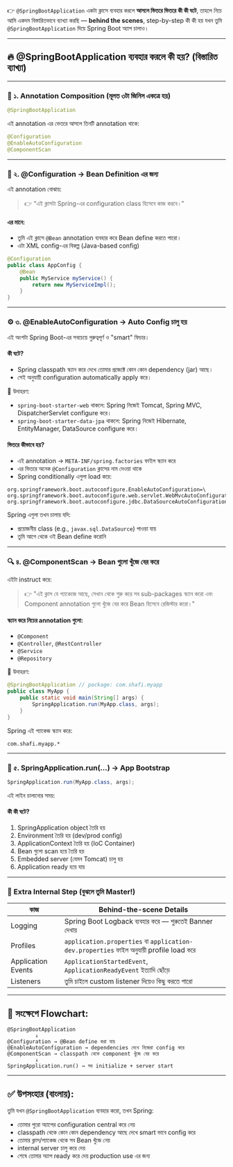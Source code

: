 👉 `@SpringBootApplication` একটা ক্লাসে ব্যবহার করলে **আসলে ভিতরে ভিতরে কী কী ঘটে**, তাহলে নিচে আমি একদম বিস্তারিতভাবে ব্যাখ্যা করছি — **behind the scenes**, step-by-step কী কী হয় যখন তুমি `@SpringBootApplication` দিয়ে Spring Boot অ্যাপ চালাও।

---

## 🔥 @SpringBootApplication ব্যবহার করলে কী হয়? (বিস্তারিত ব্যাখ্যা)

---

### 🧠 ১. Annotation Composition (মূলত ৩টা জিনিস একত্রে হয়)

```java
@SpringBootApplication
```

এই annotation এর ভেতরে আসলে তিনটি annotation থাকে:

```java
@Configuration  
@EnableAutoConfiguration  
@ComponentScan
```

---

### 🔎 ২. @Configuration → Bean Definition এর জন্য

এই annotation বোঝায়:

> 👉 “এই ক্লাসটা Spring-এর configuration class হিসেবে কাজ করবে।”

#### এর মানে:

* তুমি এই ক্লাসে `@Bean` annotation ব্যবহার করে Bean define করতে পারো।
* এটা XML config-এর বিকল্প (Java-based config)

```java
@Configuration
public class AppConfig {
    @Bean
    public MyService myService() {
        return new MyServiceImpl();
    }
}
```

---

### ⚙️ ৩. @EnableAutoConfiguration → Auto Config চালু হয়

এই অংশটা Spring Boot-এর সবচেয়ে গুরুত্বপূর্ণ ও "smart" ফিচার।

#### কী ঘটে?

* Spring classpath স্ক্যান করে দেখে তোমার প্রজেক্টে কোন কোন dependency (jar) আছে।
* সেই অনুযায়ী configuration automatically apply করে।

📌 উদাহরণ:

* `spring-boot-starter-web` থাকলে: Spring নিজেই Tomcat, Spring MVC, DispatcherServlet configure করে।
* `spring-boot-starter-data-jpa` থাকলে: Spring নিজেই Hibernate, EntityManager, DataSource configure করে।

#### ভিতরে কীভাবে হয়?

* এই annotation → `META-INF/spring.factories` ফাইল স্ক্যান করে
* এর ভিতরে অনেক `@Configuration` ক্লাসের নাম দেওয়া থাকে
* Spring conditionally এগুলা load করে:

```properties
org.springframework.boot.autoconfigure.EnableAutoConfiguration=\
org.springframework.boot.autoconfigure.web.servlet.WebMvcAutoConfiguration,\
org.springframework.boot.autoconfigure.jdbc.DataSourceAutoConfiguration
```

Spring এগুলা তখন চালায় যদি:

* প্রয়োজনীয় class (e.g., `javax.sql.DataSource`) পাওয়া যায়
* তুমি আগে থেকে ওই Bean define করোনি

---

### 🔍 ৪. @ComponentScan → Bean গুলো খুঁজে বের করে

এইটা instruct করে:

> 👉 "এই ক্লাস যে প্যাকেজে আছে, সেখান থেকে শুরু করে সব sub-packages স্ক্যান করো এবং Component annotation গুলো খুঁজে বের করে Bean হিসেবে রেজিস্টার করো।"

#### স্ক্যান করে নিচের annotation গুলো:

* `@Component`
* `@Controller`, `@RestController`
* `@Service`
* `@Repository`

📌 উদাহরণ:

```java
@SpringBootApplication // package: com.shafi.myapp
public class MyApp {
    public static void main(String[] args) {
        SpringApplication.run(MyApp.class, args);
    }
}
```

Spring এই প্যাকেজ স্ক্যান করে:

```
com.shafi.myapp.*
```

---

### 🚀 ৫. SpringApplication.run(...) → App Bootstrap

```java
SpringApplication.run(MyApp.class, args);
```

এই লাইন চালানোর সময়:

#### কী কী ঘটে?

1. SpringApplication object তৈরি হয়
2. Environment তৈরি হয় (dev/prod config)
3. ApplicationContext তৈরি হয় (IoC Container)
4. Bean গুলো scan হয়ে তৈরি হয়
5. Embedded server (যেমন Tomcat) চালু হয়
6. Application ready হয়ে যায়

---

### 🏁 Extra Internal Step (বুঝলে তুমি Master!)

| কাজ                | Behind-the-scene Details                                                               |
| ------------------ | -------------------------------------------------------------------------------------- |
| Logging            | Spring Boot Logback ব্যবহার করে — শুরুতেই Banner দেখায়                                 |
| Profiles           | `application.properties` বা `application-dev.properties` ফাইল অনুযায়ী profile load করে |
| Application Events | `ApplicationStartedEvent`, `ApplicationReadyEvent` ইত্যাদি ছোঁড়ে                       |
| Listeners          | তুমি চাইলে custom listener দিয়েও কিছু করতে পারো                                        |

---

## 📌 সংক্ষেপে Flowchart:

```text
@SpringBootApplication
         ↓
@Configuration → @Bean define করা যায়
@EnableAutoConfiguration → dependencies দেখে নিজেরা config করে
@ComponentScan → classpath থেকে component খুঁজে বের করে
         ↓
SpringApplication.run() → সব initialize + server start
```

---

## ✅ উপসংহার (বাংলায়):

তুমি যখন `@SpringBootApplication` ব্যবহার করো, তখন Spring:

* তোমার পুরো অ্যাপের configuration central করে নেয়
* classpath থেকে কোন কোন dependency আছে দেখে smart ভাবে config করে
* তোমার ক্লাস/প্যাকেজ থেকে সব Bean খুঁজে নেয়
* internal server চালু করে দেয়
* শেষে তোমার অ্যাপ ready করে দেয় production use এর জন্য


